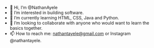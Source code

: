 - 👋 Hi, I’m @NathanAyele
- 👀 I’m interested in building software.
- 🌱 I’m currently learning HTML, CSS, Java and Python.
- 💞️ I’m looking to collaborate with anyone who would want to learn the basics together.
- 📫 How to reach me: nathantayele@gmail.com or Instagram @nathantayele.

<!---
NathanAyele/NathanAyele is a ✨ special ✨ repository because its `README.md` (this file) appears on your GitHub profile.
You can click the Preview link to take a look at your changes.
--->
